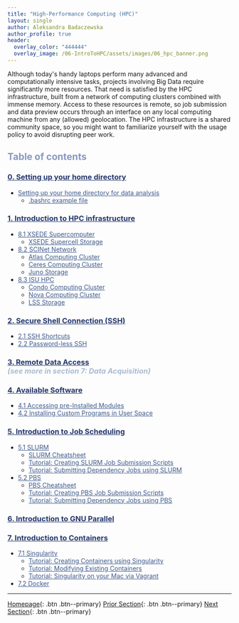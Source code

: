```yaml
---
title: "High-Performance Computing (HPC)"
layout: single
author: Aleksandra Badaczewska
author_profile: true
header:
  overlay_color: "444444"
  overlay_image: /06-IntroToHPC/assets/images/06_hpc_banner.png
---
```


Although today's handy laptops perform many advanced and computationally intensive tasks, projects involving Big Data require significantly more resources. That need is satisfied by the HPC infrastructure, built from a network of computing clusters combined with immense memory. Access to these resources is remote, so job submission and data preview occurs through an interface on any local computing machine from any (allowed) geolocation. The HPC infrastructure is a shared community space, so you might want to familiarize yourself with the usage policy to avoid disrupting peer work.


## <span style="color: #8997c1;">Table of contents</span>

### **<a href="00-HomeDirectory/00_setting-up-home-directory" style="color: #24376b;">0. Setting up your home directory</a>**
* <a href="00_HomeDirectory/00_setting-up-home-directory" style="color: #3f5a8a;">Setting up your home directory for data analysis</a>
  * <a href="00_HomeDirectory/.bashrc" style="color: #3f5a8a;">.bashrc example file</a>

### **<a href="01-HPC-NETWORKS/01-introduction-to-hpc-infrastructure" style="color: #24376b;">1. Introduction to HPC infrastructure</a>**
* <a href="01-HPC-NETWORKS/01-XSEDE/01-supercomputer-intro" style="color: #3f5a8a;">8.1 XSEDE Supercomputer</a>
  * <a href="01-HPC-NETWORKS/01-XSEDE/02-supercell-storage" style="color: #3f5a8a;">XSEDE Supercell Storage</a>
* <a href="01-HPC-NETWORKS/02-SCINET/01-scient-network-intro" style="color: #3f5a8a;">8.2 SCINet Network</a>
  * <a href="01-HPC-NETWORKS/02-SCINET/02-scinet-atlas-cluster" style="color: #3f5a8a;">Atlas Computing Cluster</a>
  * <a href="01-HPC-NETWORKS/02-SCINET/03-scinet-ceres-cluster" style="color: #3f5a8a;">Ceres Computing Cluster</a>
  * <a href="01-HPC-NETWORKS/02-SCINET/04-scinet-juno-storage" style="color: #3f5a8a;">Juno Storage</a>
* <a href="01-HPC-NETWORKS/03-ISUHPC/01-isu-hpc-intro" style="color: #3f5a8a;">8.3 ISU HPC</a>
  * <a href="01-HPC-NETWORKS/03-ISUHPC/02-isu-hpc-condo-cluster" style="color: #3f5a8a;">Condo Computing Cluster</a>
  * <a href="01-HPC-NETWORKS/03-ISUHPC/03-isu-hpc-nova-cluster" style="color: #3f5a8a;">Nova Computing Cluster</a>
  * <a href="01-HPC-NETWORKS/03-ISUHPC/04-isu-hpc-lss-storage" style="color: #3f5a8a;">LSS Storage</a>

### **<a href="02-SSH/01-secure-shell-connection" style="color: #24376b;">2. Secure Shell Connection (SSH)</a>**
* <a href="02-SSH/02-ssh-shortcuts" style="color: #3f5a8a;">2.1 SSH Shortcuts</a>
* <a href="02-SSH/03-password-less-ssh" style="color: #3f5a8a;">2.2 Password-less SSH</a>

### **<a href="03-FILE-ACCESS/01-remote-data-access" style="color: #24376b;">3. Remote Data Access</a>** <br><span style="color: #a9bbd1;">_(see more in section 7: Data Acquisition)_</span>

### **<a href="04-SOFTWARE/01-software-available-on-HPC" style="color: #24376b;">4. Available Software</a>**
* <a href="04-SOFTWARE/02-accessing-preinstalled-modules" style="color: #3f5a8a;">4.1 Accessing pre-Installed Modules</a>
* <a href="04-SOFTWARE/03-installing-custom-programs" style="color: #3f5a8a;">4.2 Installing Custom Programs in User Space</a>

### **<a href="05-JOB-QUEUE/00-introduction-to-job-scheduling" style="color: #24376b;">5. Introduction to Job Scheduling</a>**
* <a href="05-JOB-QUEUE/01-SLURM/01-slurm-basics" style="color: #3f5a8a;">5.1 SLURM</a>
  * <a href="05-JOB-QUEUE/01-SLURM/02-slurm-cheatsheet" style="color: #3f5a8a;">SLURM Cheatsheet</a>
  * <a href="05-JOB-QUEUE/01-SLURM/03-slurm-1-tutorial-job-submission" style="color: #3f5a8a;">Tutorial: Creating SLURM Job Submission Scripts</a>
  * <a href="05-JOB-QUEUE/01-SLURM/04-slurm-2-tutorial-submitting-dependency-jobs" style="color: #3f5a8a;">Tutorial: Submitting Dependency Jobs using SLURM</a>
* <a href="05-JOB-QUEUE/02-PBS/01-pbs-basics" style="color: #3f5a8a;">5.2 PBS</a>
  * <a href="05-JOB-QUEUE/02-PBS/02-pbs-cheatsheet" style="color: #3f5a8a;">PBS Cheatsheet</a>
  * <a href="05-JOB-QUEUE/02-PBS/03-pbs-1-tutorial-job-submission" style="color: #3f5a8a;">Tutorial: Creating PBS Job Submission Scripts</a>
  * <a href="05-JOB-QUEUE/02-PBS/04-pbs-2-tutorial-submitting-dependency" style="color: #3f5a8a;">Tutorial: Submitting Dependency Jobs using PBS</a>

### **<a href="06-PARALLEL/01-introduction-to-gnu-parallel" style="color: #24376b;">6. Introduction to GNU Parallel</a>**

### **<a href="07-CONTAINERS/00-introduction-to-containers" style="color: #24376b;">7. Introduction to Containers</a>**
* <a href="07-CONTAINERS/01-SINGULARITY/01-singularity-basics" style="color: #3f5a8a;">7.1 Singularity</a>
  * <a href="07-CONTAINERS/01-SINGULARITY/02-singularity-1-tutorial-creating-containers" style="color: #3f5a8a;">Tutorial: Creating Containers using Singularity</a>
  * <a href="07-CONTAINERS/01-SINGULARITY/03-singularity-2-tutorial-modyfying-containers" style="color: #3f5a8a;">Tutorial: Modifying Existing Containers</a>
  * <a href="07-CONTAINERS/01-SINGULARITY/04-singularity-3-tutorial-vagrant" style="color: #3f5a8a;">Tutorial: Singularity on your Mac via Vagrant</a>
* <a href="07-CONTAINERS/02-DOCKER/01-docker-basics" style="color: #3f5a8a;">7.2 Docker</a>


---

[Homepage](../index.md){: .btn  .btn--primary}
[Prior Section](../05-IntroToProgramming/00-IntroToProgramming-LandingPage){: .btn  .btn--primary}
[Next Section](../07-DataParsing/00-DataParsing-LandingPage){: .btn  .btn--primary}
